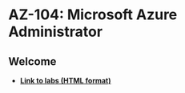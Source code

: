 # AZ-104: Microsoft Azure Administrator

## Welcome
- **[Link to labs (HTML format)](https://microsoftlearning.github.io/AZ-104-MicrosoftAzureAdministrator/)**
